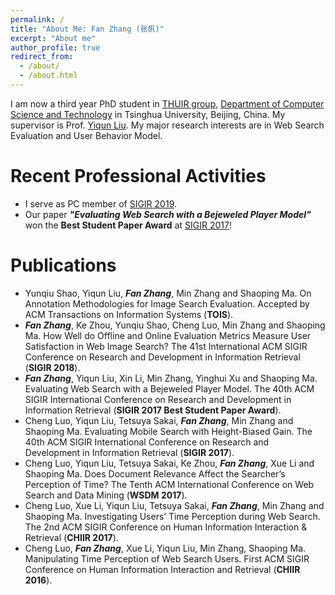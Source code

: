 ```yaml
---
permalink: /
title: "About Me: Fan Zhang (张帆)"
excerpt: "About me"
author_profile: true
redirect_from: 
  - /about/
  - /about.html
---
```


I am now a third year PhD student in [THUIR group](http://www.thuir.cn/), [Department of Computer Science and Technology](http://www.cs.tsinghua.edu.cn) in Tsinghua University, Beijing, China. My supervisor is Prof. [Yiqun Liu](http://www.thuir.cn/group/~YQLiu/). My major research interests are in Web Search Evaluation and User Behavior Model.

Recent Professional Activities
======
* I serve as PC member of [SIGIR 2019](http://sigir.org/sigir2019/).
* Our paper ***"Evaluating Web Search with a Bejeweled Player Model"*** won the **Best Student Paper Award** at [SIGIR 2017](http://sigir.org/sigir2017/)!

Publications
======
* Yunqiu Shao, Yiqun Liu, ***Fan Zhang***, Min Zhang and Shaoping Ma. On Annotation Methodologies for Image Search Evaluation. Accepted by ACM Transactions on Information Systems (**TOIS**).
* ***Fan Zhang***, Ke Zhou, Yunqiu Shao, Cheng Luo, Min Zhang and Shaoping Ma. How Well do Offline and Online Evaluation Metrics Measure User Satisfaction in Web Image Search? The 41st International ACM SIGIR Conference on Research and Development in Information Retrieval (**SIGIR 2018**).
* ***Fan Zhang***, Yiqun Liu, Xin Li, Min Zhang, Yinghui Xu and Shaoping Ma. Evaluating Web Search with a Bejeweled Player Model. The 40th ACM SIGIR International Conference on Research and Development in Information Retrieval (**SIGIR 2017 Best Student Paper Award**).
* Cheng Luo, Yiqun Liu, Tetsuya Sakai, ***Fan Zhang***, Min Zhang and Shaoping Ma. Evaluating Mobile Search with Height-Biased Gain. The 40th ACM SIGIR International Conference on Research and Development in Information Retrieval (**SIGIR 2017**).
* Cheng Luo, Yiqun Liu, Tetsuya Sakai, Ke Zhou, ***Fan Zhang***, Xue Li and Shaoping Ma. Does Document Relevance Affect the Searcher’s Perception of Time? The Tenth ACM International Conference on Web Search and Data Mining (**WSDM 2017**).
* Cheng Luo, Xue Li, Yiqun Liu, Tetsuya Sakai, ***Fan Zhang***, Min Zhang and Shaoping Ma. Investigating Users’ Time Perception during Web Search. The 2nd ACM SIGIR Conference on Human Information Interaction & Retrieval (**CHIIR 2017**).
* Cheng Luo, ***Fan Zhang***, Xue Li, Yiqun Liu, Min Zhang, Shaoping Ma. Manipulating Time Perception of Web Search Users. First ACM SIGIR Conference on Human Information Interaction and Retrieval (**CHIIR 2016**).